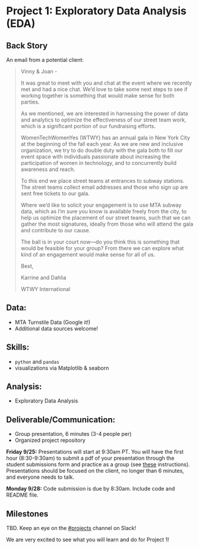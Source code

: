# Project 1: Exploratory Data Analysis (EDA)

## Back Story

An email from a potential client:

> Vinny & Joan -
>
> It was great to meet with you and chat at the event where we recently met and had a nice chat. We’d love to take some next steps to see if working together is something that would make sense for both parties.
>
> As we mentioned, we are interested in harnessing the power of data and analytics to optimize the effectiveness of our street team work, which is a significant portion of our fundraising efforts.
>
> WomenTechWomenYes (WTWY) has an annual gala in New York City at the beginning of the fall each year. As we are new and inclusive organization, we try to do double duty with the gala both to fill our event space with individuals passionate about increasing the participation of women in technology, and to concurrently build awareness and reach.
>
> To this end we place street teams at entrances to subway stations. The street teams collect email addresses and those who sign up are sent free tickets to our gala.
>
> Where we’d like to solicit your engagement is to use MTA subway data, which as I’m sure you know is available freely from the city, to help us optimize the placement of our street teams, such that we can gather the most signatures, ideally from those who will attend the gala and contribute to our cause.
>
> The ball is in your court now—do you think this is something that would be feasible for your group? From there we can explore what kind of an engagement would make sense for all of us.
>
> Best,
>
> Karrine and Dahlia
>
> WTWY International

## Data:

 * MTA Turnstile Data (Google it!)
 * Additional data sources welcome!
  
## Skills:

 * `python` and `pandas`
 * visualizations via Matplotlib & seaborn

## Analysis:

 * Exploratory Data Analysis

## Deliverable/Communication:

 * Group presentation, 6 minutes (3-4 people per)
 * Organized project repository

**Friday 9/25:** Presentations will start at 9:30am PT. You will have the first hour (8:30-9:30am) to submit a pdf of your presentation through the student submissions form and practice as a group (see [these](https://github.com/thisismetis/onl20_ds4/blob/master/curriculum/project-01/git-1/submissions.md) instructions). Presentations should be focused on the client, no longer than 6 minutes, and everyone needs to talk.

**Monday 9/28:** Code submission is due by 8:30am. Include code and README file.

## Milestones

TBD. Keep an eye on the [#projects](https://fall-onl20-metis.slack.com/archives/C019V98KCAC) channel on Slack!


We are very excited to see what you will learn and do for Project 1!
